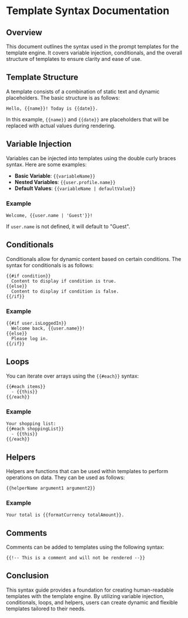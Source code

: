 # Template Syntax Documentation

## Overview

This document outlines the syntax used in the prompt templates for the template engine. It covers variable injection, conditionals, and the overall structure of templates to ensure clarity and ease of use.

## Template Structure

A template consists of a combination of static text and dynamic placeholders. The basic structure is as follows:

```
Hello, {{name}}! Today is {{date}}.
```

In this example, `{{name}}` and `{{date}}` are placeholders that will be replaced with actual values during rendering.

## Variable Injection

Variables can be injected into templates using the double curly braces syntax. Here are some examples:

- **Basic Variable**: `{{variableName}}`
- **Nested Variables**: `{{user.profile.name}}`
- **Default Values**: `{{variableName | defaultValue}}`

### Example

```
Welcome, {{user.name | 'Guest'}}!
```

If `user.name` is not defined, it will default to "Guest".

## Conditionals

Conditionals allow for dynamic content based on certain conditions. The syntax for conditionals is as follows:

```
{{#if condition}}
  Content to display if condition is true.
{{else}}
  Content to display if condition is false.
{{/if}}
```

### Example

```
{{#if user.isLoggedIn}}
  Welcome back, {{user.name}}!
{{else}}
  Please log in.
{{/if}}
```

## Loops

You can iterate over arrays using the `{{#each}}` syntax:

```
{{#each items}}
  - {{this}}
{{/each}}
```

### Example

```
Your shopping list:
{{#each shoppingList}}
  - {{this}}
{{/each}}
```

## Helpers

Helpers are functions that can be used within templates to perform operations on data. They can be used as follows:

```
{{helperName argument1 argument2}}
```

### Example

```
Your total is {{formatCurrency totalAmount}}.
```

## Comments

Comments can be added to templates using the following syntax:

```
{{!-- This is a comment and will not be rendered --}}
```

## Conclusion

This syntax guide provides a foundation for creating human-readable templates with the template engine. By utilizing variable injection, conditionals, loops, and helpers, users can create dynamic and flexible templates tailored to their needs.
